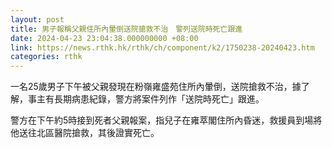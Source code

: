 ```yaml
---
layout: post
title: 男子報稱父親住所內暈倒送院搶救不治　警列送院時死亡跟進
date: 2024-04-23 23:04:38.000000000 +08:00
link: https://news.rthk.hk/rthk/ch/component/k2/1750238-20240423.htm
categories: rthk
---
```


一名25歲男子下午被父親發現在粉嶺雍盛苑住所內暈倒，送院搶救不治，據了解，事主有長期病患紀錄，警方將案件列作「送院時死亡」跟進。

警方在下午約5時接到死者父親報案，指兒子在雍萃閣住所內昏迷，救援員到場將他送往北區醫院搶救，其後證實死亡。
